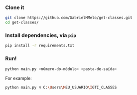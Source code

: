 ### Clone it
```bash
git clone https://github.com/GabrielMMelo/get-classes.git
cd get-classes/
```

### Install dependencies, via `pip`
```bash
pip install -r requirements.txt
```

### Run!
```bash
python main.py <número-do-módulo> <pasta-de-saída>
```

For example:
```bash
python main.py 4 C:\Users\MEU_USUARIO\IGTI_CLASSES
```